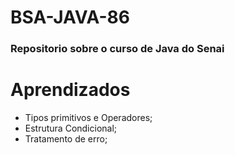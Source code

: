 # BSA-JAVA-86

### Repositorio sobre o curso de Java do Senai

# Aprendizados

- Tipos primitivos e Operadores;
- Estrutura Condicional;
- Tratamento de erro;
